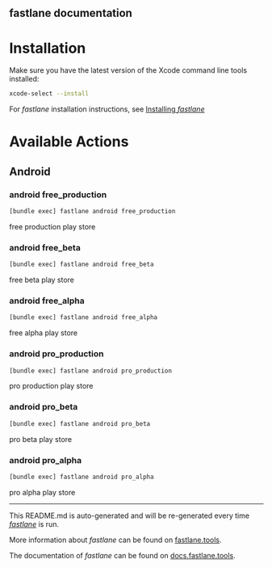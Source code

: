 fastlane documentation
----

# Installation

Make sure you have the latest version of the Xcode command line tools installed:

```sh
xcode-select --install
```

For _fastlane_ installation instructions, see [Installing _fastlane_](https://docs.fastlane.tools/#installing-fastlane)

# Available Actions

## Android

### android free_production

```sh
[bundle exec] fastlane android free_production
```

free production play store

### android free_beta

```sh
[bundle exec] fastlane android free_beta
```

free beta play store

### android free_alpha

```sh
[bundle exec] fastlane android free_alpha
```

free alpha play store

### android pro_production

```sh
[bundle exec] fastlane android pro_production
```

pro production play store

### android pro_beta

```sh
[bundle exec] fastlane android pro_beta
```

pro beta play store

### android pro_alpha

```sh
[bundle exec] fastlane android pro_alpha
```

pro alpha play store

----

This README.md is auto-generated and will be re-generated every time [_fastlane_](https://fastlane.tools) is run.

More information about _fastlane_ can be found on [fastlane.tools](https://fastlane.tools).

The documentation of _fastlane_ can be found on [docs.fastlane.tools](https://docs.fastlane.tools).
